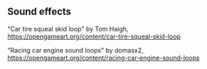 ## Sound effects

"Car tire squeal skid loop" by Tom Haigh, <https://opengameart.org/content/car-tire-squeal-skid-loop>

"Racing car engine sound loops" by domasx2, <https://opengameart.org/content/racing-car-engine-sound-loops>

